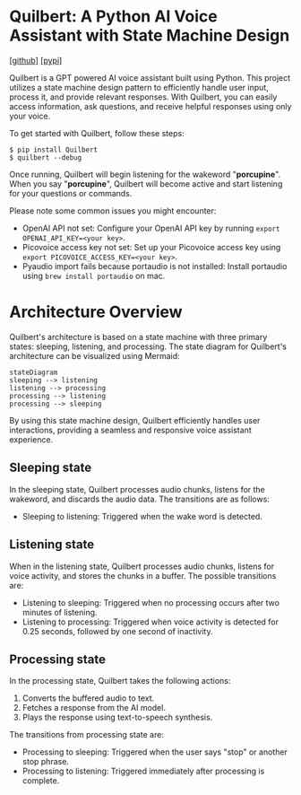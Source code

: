 # Quilbert: A Python AI Voice Assistant with State Machine Design
[[github]](https://github.com/rowland-208/quilbert) [[pypi]](https://pypi.org/project/quilbert/)

Quilbert is a GPT powered AI voice assistant built using Python.
This project utilizes a state machine design pattern to efficiently handle user input, process it, and provide relevant responses.
With Quilbert, you can easily access information, ask questions, and receive helpful responses using only your voice.

To get started with Quilbert, follow these steps: 

```
$ pip install Quilbert
$ quilbert --debug
```

Once running, Quilbert will begin listening for the wakeword "**porcupine**". When you say "**porcupine**", Quilbert will become active and start listening for your questions or commands.

Please note some common issues you might encounter:
* OpenAI API not set: Configure your OpenAI API key by running `export OPENAI_API_KEY=<your key>`.
* Picovoice access key not set: Set up your Picovoice access key using `export PICOVOICE_ACCESS_KEY=<your key>`.
* Pyaudio import fails because portaudio is not installed: Install portaudio using `brew install portaudio` on mac.

# Architecture Overview

Quilbert's architecture is based on a state machine with three primary states: sleeping, listening, and processing.
The state diagram for Quilbert's architecture can be visualized using Mermaid:

```mermaid
stateDiagram
sleeping --> listening
listening --> processing
processing --> listening
processing --> sleeping
```
By using this state machine design, Quilbert efficiently handles user interactions, providing a seamless and responsive voice assistant experience.


## Sleeping state
In the sleeping state, Quilbert processes audio chunks, listens for the wakeword, and discards the audio data.
The transitions are as follows:
* Sleeping to listening: Triggered when the wake word is detected.

## Listening state
When in the listening state, Quilbert processes audio chunks, listens for voice activity, and stores the chunks in a buffer. The possible transitions are:
* Listening to sleeping: Triggered when no processing occurs after two minutes of listening.
* Listening to processing: Triggered when voice activity is detected for 0.25 seconds, followed by one second of inactivity.

## Processing state

In the processing state, Quilbert takes the following actions:
1. Converts the buffered audio to text.
2. Fetches a response from the AI model.
3. Plays the response using text-to-speech synthesis.

The transitions from processing state are:
* Processing to sleeping: Triggered when the user says "stop" or another stop phrase.
* Processing to listening: Triggered immediately after processing is complete.
